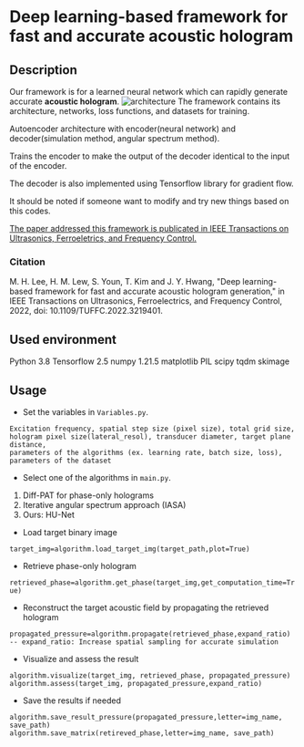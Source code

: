 # Deep learning-based framework for fast and accurate acoustic hologram

## Description
Our framework is for a learned neural network which can rapidly generate accurate **acoustic hologram**.
![architecture](https://user-images.githubusercontent.com/70740386/197447338-8e6e0858-f8a6-49f1-a460-f4be6d41442f.png)
The framework contains its architecture, networks, loss functions, and datasets for training.

Autoencoder architecture with encoder(neural network) and decoder(simulation method, angular spectrum method).

Trains the encoder to make the output of the decoder identical to the input of the encoder.

The decoder is also implemented using Tensorflow library for gradient flow. 

It should be noted if someone want to modify and try new things based on this codes.

[The paper addressed this framework is publicated in IEEE Transactions on Ultrasonics, Ferroeletrics, and Frequency Control.](https://ieeexplore.ieee.org/document/9939026)

### Citation
M. H. Lee, H. M. Lew, S. Youn, T. Kim and J. Y. Hwang, "Deep learning-based framework for fast and accurate acoustic hologram generation," in IEEE Transactions on Ultrasonics, Ferroelectrics, and Frequency Control, 2022, doi: 10.1109/TUFFC.2022.3219401.


## Used environment
Python 3.8
Tensorflow 2.5
numpy 1.21.5
matplotlib
PIL
scipy
tqdm
skimage

## Usage
- Set the variables in `Variables.py`.
 ```
 Excitation frequency, spatial step size (pixel size), total grid size, hologram pixel size(lateral_resol), transducer diameter, target plane distance, 
 parameters of the algorithms (ex. learning rate, batch size, loss), parameters of the dataset
 ```

- Select one of the algorithms in `main.py`.
1) Diff-PAT for phase-only holograms
2) Iterative angular spectrum approach (IASA)
3) Ours: HU-Net

- Load target binary image 
 
 ```target_img=algorithm.load_target_img(target_path,plot=True)```
 
- Retrieve phase-only hologram 

```retrieved_phase=algorithm.get_phase(target_img,get_computation_time=True) ```

- Reconstruct the target acoustic field by propagating the retrieved hologram
 
 ``` 
 propagated_pressure=algorithm.propagate(retrieved_phase,expand_ratio)
 -- expand_ratio: Increase spatial sampling for accurate simulation
 ```
 
 - Visualize and assess the result
 
 ```
 algorithm.visualize(target_img, retrieved_phase, propagated_pressure)
 algorithm.assess(target_img, propagated_pressure,expand_ratio)
 ```
 
 - Save the results if needed
 ```
 algorithm.save_result_pressure(propagated_pressure,letter=img_name, save_path)
 algorithm.save_matrix(retireved_phase,letter=img_name, save_path)
 ```

